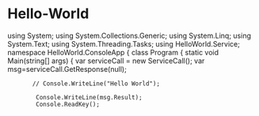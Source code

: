# Hello-World
using System;
using System.Collections.Generic;
using System.Linq;
using System.Text;
using System.Threading.Tasks;
using HelloWorld.Service;
namespace HelloWorld.ConsoleApp
{
    class Program
    {
        static void Main(string[] args)
        {
            var serviceCall = new ServiceCall();
            var msg=serviceCall.GetResponse(null);

           // Console.WriteLine("Hello World");

            Console.WriteLine(msg.Result);
            Console.ReadKey();
